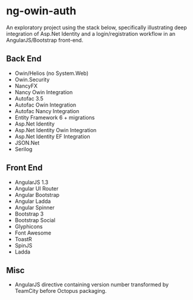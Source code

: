 ng-owin-auth
============

An exploratory project using the stack below, specifically illustrating deep integration of Asp.Net Identity and a login/registration workflow in an AngularJS/Bootstrap front-end.


## Back End
* Owin/Helios (no System.Web)
 * Owin.Security
* NancyFX
 * Nancy Owin Integration
* Autofac 3.5
 * Autofac Owin Integration
 * Autofac Nancy Integration
* Entity Framework 6 + migrations
* Asp.Net Identity
 * Asp.Net Identity Owin Integration
* Asp.Net Identity EF Integration
* JSON.Net
* Serilog

## Front End
* AngularJS 1.3
 * Angular UI Router
 * Angular Bootstrap
 * Angular Ladda
 * Angular Spinner
* Bootstrap 3
 * Bootstrap Social
* Glyphicons
* Font Awesome
* ToastR
* SpinJS
* Ladda


## Misc
* AngularJS directive containing version number transformed by TeamCity before Octopus packaging.
